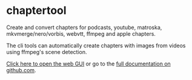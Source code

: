# chaptertool

Create and convert chapters for podcasts, youtube, matroska, mkvmerge/nero/vorbis, webvtt, ffmpeg and apple chapters.

The cli tools can automatically create chapters with images from videos using ffmpeg's scene detection.

[Click here to open the web GUI](https://mtillmann.github.io/chaptertool) or go to
the [full documentation on github.com](https://github.com/Mtillmann/chaptertool).

